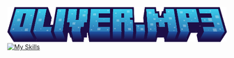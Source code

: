 ![my logo](/assets/text.png)
[![My Skills](https://skillicons.dev/icons?i=html,css,ps,discord,vscode)](https://skillicons.dev)
